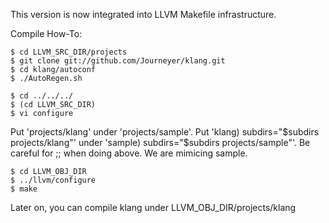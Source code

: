 This version is now integrated into LLVM Makefile infrastructure.

Compile How-To:
   ```
   $ cd LLVM_SRC_DIR/projects
   $ git clone git://github.com/Journeyer/klang.git
   $ cd klang/autoconf
   $ ./AutoRegen.sh
   ```

   ```
   $ cd ../../../
   $ (cd LLVM_SRC_DIR)
   $ vi configure
   ```
Put 'projects/klang' under 'projects/sample'.
Put 'klang)       subdirs="$subdirs projects/klang"' under 'sample)       subdirs="$subdirs projects/sample"'.
Be careful for ;; when doing above.
We are mimicing sample.

   ```
   $ cd LLVM_OBJ_DIR
   $ ../llvm/configure
   $ make
   ```
Later on, you can compile klang under LLVM_OBJ_DIR/projects/klang
